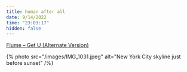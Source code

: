 ```yaml
---
title: human after all
date: 9/14/2022
time: "23:03:17"
hidden: false
---
```


[Flume – Get U (Alternate Version)](https://youtu.be/9S9J3vD3K_w)

{% photo src="/images/IMG_1031.jpeg" alt="New York City skyline just before sunset" /%}

